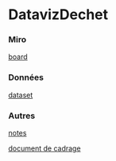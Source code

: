 # DatavizDechet

### Miro
[board](https://miro.com/app/board/o9J_ldqDWKQ=/)
### Données
[dataset](https://data.ademe.fr/datasets/sinoe-(r)-destination-des-dechets-collectes-en-decheterie-par-type-de-traitement)
### Autres
[notes](https://docs.google.com/document/d/1FUSumXtkg79WmLqTyoVnoboqp2kkC0KnIgTtlWr6eGU/edit) 


[document de cadrage](https://docs.google.com/document/d/1_Et-eeZRNxkB_b8JNc-MjTSsS9XBjO0KMVi392lnJmI/edit)
